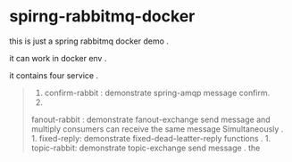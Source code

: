 # spirng-rabbitmq-docker

this is just a spring rabbitmq docker demo  .



it can work in docker env .

it contains four service .

> 1. confirm-rabbit : demonstrate spring-amqp message confirm.
> 1. 
>  fanout-rabbit :  demonstrate fanout-exchange send message and multiply consumers  can receive the same message Simultaneously .
> 1. 
> fixed-reply:  demonstrate fixed-dead-leatter-reply functions .
> 1. 
> topic-rabbit: demonstrate topic-exchange send message . 
> the